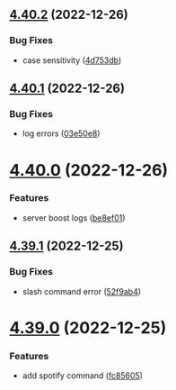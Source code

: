 ## [4.40.2](https://github.com/onesoft-sudo/sudobot/compare/v4.40.1...v4.40.2) (2022-12-26)


### Bug Fixes

* case sensitivity ([4d753db](https://github.com/onesoft-sudo/sudobot/commit/4d753db177a6ba52bae708edf820818f25e254b0))



## [4.40.1](https://github.com/onesoft-sudo/sudobot/compare/v4.40.0...v4.40.1) (2022-12-26)


### Bug Fixes

* log errors ([03e50e8](https://github.com/onesoft-sudo/sudobot/commit/03e50e87054762d2948eea636afa94d9dea10b0f))



# [4.40.0](https://github.com/onesoft-sudo/sudobot/compare/v4.39.1...v4.40.0) (2022-12-26)


### Features

* server boost logs ([be8ef01](https://github.com/onesoft-sudo/sudobot/commit/be8ef01da628a7b6f011604a0c9e7542ec11f722))



## [4.39.1](https://github.com/onesoft-sudo/sudobot/compare/v4.39.0...v4.39.1) (2022-12-25)


### Bug Fixes

* slash command error ([52f9ab4](https://github.com/onesoft-sudo/sudobot/commit/52f9ab41925703d2807237edb15ce38d4ed455c1))



# [4.39.0](https://github.com/onesoft-sudo/sudobot/compare/v4.38.0...v4.39.0) (2022-12-25)


### Features

* add spotify command ([fc85605](https://github.com/onesoft-sudo/sudobot/commit/fc85605fdf4d57e5788400a939a81b9176369b43))




